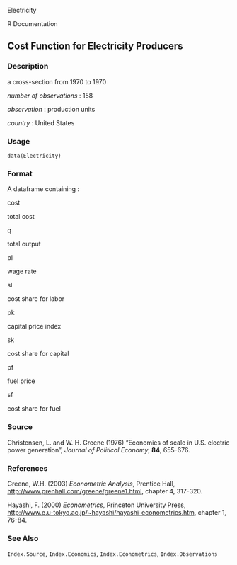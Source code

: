 Electricity

R Documentation

## Cost Function for Electricity Producers

### Description

a cross-section from 1970 to 1970

_number of observations_ : 158

_observation_ : production units

_country_ : United States

### Usage

    data(Electricity)

### Format

A dataframe containing :

cost

total cost

q

total output

pl

wage rate

sl

cost share for labor

pk

capital price index

sk

cost share for capital

pf

fuel price

sf

cost share for fuel

### Source

Christensen, L. and W. H. Greene (1976) “Economies of scale in U.S. electric
power generation”, _Journal of Political Economy_, **84**, 655-676.

### References

Greene, W.H. (2003) _Econometric Analysis_, Prentice Hall,
<http://www.prenhall.com/greene/greene1.html>, chapter 4, 317-320.

Hayashi, F. (2000) _Econometrics_, Princeton University Press,
<http://www.e.u-tokyo.ac.jp/~hayashi/hayashi_econometrics.htm>, chapter 1,
76-84.

### See Also

`Index.Source`, `Index.Economics`, `Index.Econometrics`, `Index.Observations`

